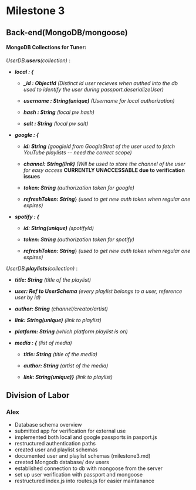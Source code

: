 # Milestone 3

## Back-end(MongoDB/mongoose)

#### MongoDB Collections for Tuner:

*UserDB.**users**(collection)* : 
- ***local : {***
  - ***_id : ObjectId*** *(Distinct id user recieves when authed into the db used to identify the user during passport.deserializeUser)*

  - ***username : String(unique)*** *(Username for local authorization)*

  - ***hash : String*** *(local pw hash)*

  - ***salt : String*** *(local pw salt)*

- ***google : {*** 
  - ***id: String*** *(googleId from GoogleStrat of the user used to fetch YouTube playlists -- need the correct scope)*
  
  - ***channel: String(link)*** *(Will be used to store the channel of the user for easy access* **CURRENTLY UNACCESSABLE due to verification issues**
  
  - ***token: String*** *(authorization token for google)*
  
  - ***refreshToken: String***} *(used to get new auth token when regular one expires)*
  
- ***spotify : {*** 
  - ***id: String(unique)*** *(spotifyId)*
  
  - ***token: String*** *(authorization token for spotify)*
  
  - ***refreshToken: String***} *(used to get new auth token when regular one expires)*
  
*UserDB.**playlists**(collection)* : 
- ***title: String*** *(title of the playlist)*

- ***user: Ref to UserSchema*** *(every playlist belongs to a user, reference user by id)*

- ***author: String*** *(channel/creator/artist)*

- ***link: String(unique)*** *(link to playlist)*

- ***platform: String*** *(which platform playlist is on)*

- ***media : {*** *(list of media)*
  - ***title: String*** *(title of the media)*
  
  - ***author: String*** *(artist of the media)*
  
  - ***link: String(unique)}*** *(link to playlist)* 



## Division of Labor

### Alex
  - Database schema overview
  - submitted app for verification for external use
  - implemented both local and google passports in pasport.js
  - restructured authentication paths
  - created user and playlist schemas
  - documented user and playlist schemas (milestone3.md)
  - created Mongodb database/ dev users
  - established connection to db with mongoose from the server
  - set up user verification with passport and mongoose 
  - restructured index.js into routes.js for easier maintanance

 

